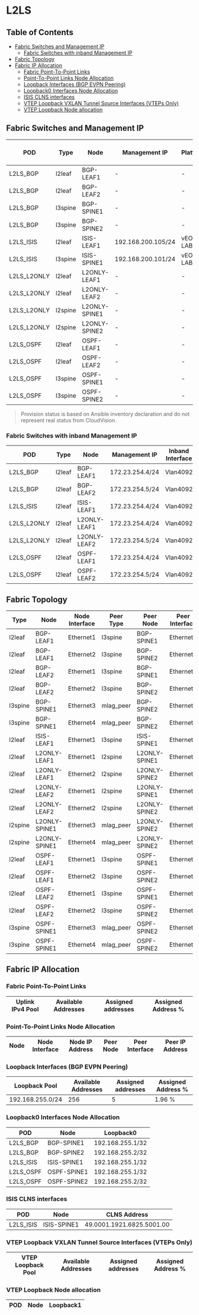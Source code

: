 # L2LS

## Table of Contents

- [Fabric Switches and Management IP](#fabric-switches-and-management-ip)
  - [Fabric Switches with inband Management IP](#fabric-switches-with-inband-management-ip)
- [Fabric Topology](#fabric-topology)
- [Fabric IP Allocation](#fabric-ip-allocation)
  - [Fabric Point-To-Point Links](#fabric-point-to-point-links)
  - [Point-To-Point Links Node Allocation](#point-to-point-links-node-allocation)
  - [Loopback Interfaces (BGP EVPN Peering)](#loopback-interfaces-bgp-evpn-peering)
  - [Loopback0 Interfaces Node Allocation](#loopback0-interfaces-node-allocation)
  - [ISIS CLNS interfaces](#isis-clns-interfaces)
  - [VTEP Loopback VXLAN Tunnel Source Interfaces (VTEPs Only)](#vtep-loopback-vxlan-tunnel-source-interfaces-vteps-only)
  - [VTEP Loopback Node allocation](#vtep-loopback-node-allocation)

## Fabric Switches and Management IP

| POD | Type | Node | Management IP | Platform | Provisioned in CloudVision | Serial Number |
| --- | ---- | ---- | ------------- | -------- | -------------------------- | ------------- |
| L2LS_BGP | l2leaf | BGP-LEAF1 | - | - | Provisioned | - |
| L2LS_BGP | l2leaf | BGP-LEAF2 | - | - | Provisioned | - |
| L2LS_BGP | l3spine | BGP-SPINE1 | - | - | Provisioned | - |
| L2LS_BGP | l3spine | BGP-SPINE2 | - | - | Provisioned | - |
| L2LS_ISIS | l2leaf | ISIS-LEAF1 | 192.168.200.105/24 | vEOS-LAB | Provisioned | - |
| L2LS_ISIS | l3spine | ISIS-SPINE1 | 192.168.200.101/24 | vEOS-LAB | Provisioned | - |
| L2LS_L2ONLY | l2leaf | L2ONLY-LEAF1 | - | - | Provisioned | - |
| L2LS_L2ONLY | l2leaf | L2ONLY-LEAF2 | - | - | Provisioned | - |
| L2LS_L2ONLY | l2spine | L2ONLY-SPINE1 | - | - | Provisioned | - |
| L2LS_L2ONLY | l2spine | L2ONLY-SPINE2 | - | - | Provisioned | - |
| L2LS_OSPF | l2leaf | OSPF-LEAF1 | - | - | Provisioned | - |
| L2LS_OSPF | l2leaf | OSPF-LEAF2 | - | - | Provisioned | - |
| L2LS_OSPF | l3spine | OSPF-SPINE1 | - | - | Provisioned | - |
| L2LS_OSPF | l3spine | OSPF-SPINE2 | - | - | Provisioned | - |

> Provision status is based on Ansible inventory declaration and do not represent real status from CloudVision.

### Fabric Switches with inband Management IP

| POD | Type | Node | Management IP | Inband Interface |
| --- | ---- | ---- | ------------- | ---------------- |
| L2LS_BGP | l2leaf | BGP-LEAF1 | 172.23.254.4/24 | Vlan4092 |
| L2LS_BGP | l2leaf | BGP-LEAF2 | 172.23.254.5/24 | Vlan4092 |
| L2LS_ISIS | l2leaf | ISIS-LEAF1 | 172.23.254.4/24 | Vlan4092 |
| L2LS_L2ONLY | l2leaf | L2ONLY-LEAF1 | 172.23.254.4/24 | Vlan4092 |
| L2LS_L2ONLY | l2leaf | L2ONLY-LEAF2 | 172.23.254.5/24 | Vlan4092 |
| L2LS_OSPF | l2leaf | OSPF-LEAF1 | 172.23.254.4/24 | Vlan4092 |
| L2LS_OSPF | l2leaf | OSPF-LEAF2 | 172.23.254.5/24 | Vlan4092 |

## Fabric Topology

| Type | Node | Node Interface | Peer Type | Peer Node | Peer Interface |
| ---- | ---- | -------------- | --------- | ----------| -------------- |
| l2leaf | BGP-LEAF1 | Ethernet1 | l3spine | BGP-SPINE1 | Ethernet1 |
| l2leaf | BGP-LEAF1 | Ethernet2 | l3spine | BGP-SPINE2 | Ethernet1 |
| l2leaf | BGP-LEAF2 | Ethernet1 | l3spine | BGP-SPINE1 | Ethernet2 |
| l2leaf | BGP-LEAF2 | Ethernet2 | l3spine | BGP-SPINE2 | Ethernet2 |
| l3spine | BGP-SPINE1 | Ethernet3 | mlag_peer | BGP-SPINE2 | Ethernet3 |
| l3spine | BGP-SPINE1 | Ethernet4 | mlag_peer | BGP-SPINE2 | Ethernet4 |
| l2leaf | ISIS-LEAF1 | Ethernet1 | l3spine | ISIS-SPINE1 | Ethernet1 |
| l2leaf | L2ONLY-LEAF1 | Ethernet1 | l2spine | L2ONLY-SPINE1 | Ethernet1 |
| l2leaf | L2ONLY-LEAF1 | Ethernet2 | l2spine | L2ONLY-SPINE2 | Ethernet1 |
| l2leaf | L2ONLY-LEAF2 | Ethernet1 | l2spine | L2ONLY-SPINE1 | Ethernet2 |
| l2leaf | L2ONLY-LEAF2 | Ethernet2 | l2spine | L2ONLY-SPINE2 | Ethernet2 |
| l2spine | L2ONLY-SPINE1 | Ethernet3 | mlag_peer | L2ONLY-SPINE2 | Ethernet3 |
| l2spine | L2ONLY-SPINE1 | Ethernet4 | mlag_peer | L2ONLY-SPINE2 | Ethernet4 |
| l2leaf | OSPF-LEAF1 | Ethernet1 | l3spine | OSPF-SPINE1 | Ethernet1 |
| l2leaf | OSPF-LEAF1 | Ethernet2 | l3spine | OSPF-SPINE2 | Ethernet1 |
| l2leaf | OSPF-LEAF2 | Ethernet1 | l3spine | OSPF-SPINE1 | Ethernet2 |
| l2leaf | OSPF-LEAF2 | Ethernet2 | l3spine | OSPF-SPINE2 | Ethernet2 |
| l3spine | OSPF-SPINE1 | Ethernet3 | mlag_peer | OSPF-SPINE2 | Ethernet3 |
| l3spine | OSPF-SPINE1 | Ethernet4 | mlag_peer | OSPF-SPINE2 | Ethernet4 |

## Fabric IP Allocation

### Fabric Point-To-Point Links

| Uplink IPv4 Pool | Available Addresses | Assigned addresses | Assigned Address % |
| ---------------- | ------------------- | ------------------ | ------------------ |

### Point-To-Point Links Node Allocation

| Node | Node Interface | Node IP Address | Peer Node | Peer Interface | Peer IP Address |
| ---- | -------------- | --------------- | --------- | -------------- | --------------- |

### Loopback Interfaces (BGP EVPN Peering)

| Loopback Pool | Available Addresses | Assigned addresses | Assigned Address % |
| ------------- | ------------------- | ------------------ | ------------------ |
| 192.168.255.0/24 | 256 | 5 | 1.96 % |

### Loopback0 Interfaces Node Allocation

| POD | Node | Loopback0 |
| --- | ---- | --------- |
| L2LS_BGP | BGP-SPINE1 | 192.168.255.1/32 |
| L2LS_BGP | BGP-SPINE2 | 192.168.255.2/32 |
| L2LS_ISIS | ISIS-SPINE1 | 192.168.255.1/32 |
| L2LS_OSPF | OSPF-SPINE1 | 192.168.255.1/32 |
| L2LS_OSPF | OSPF-SPINE2 | 192.168.255.2/32 |

### ISIS CLNS interfaces

| POD | Node | CLNS Address |
| --- | ---- | ------------ |
| L2LS_ISIS | ISIS-SPINE1 | 49.0001.1921.6825.5001.00 |

### VTEP Loopback VXLAN Tunnel Source Interfaces (VTEPs Only)

| VTEP Loopback Pool | Available Addresses | Assigned addresses | Assigned Address % |
| --------------------- | ------------------- | ------------------ | ------------------ |

### VTEP Loopback Node allocation

| POD | Node | Loopback1 |
| --- | ---- | --------- |
